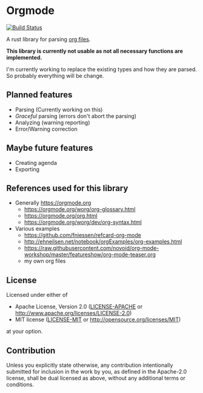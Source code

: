 # Orgmode

[![Build Status](https://travis-ci.org/Lythenas/rust-orgmode.svg?branch=master)](https://travis-ci.org/Lythenas/rust-orgmode)

A rust library for parsing [org files](https://orgmode.org/).

**This library is currently not usable as not all necessary functions are implemented.**

I'm currently working to replace the existing types and how they are parsed. So probably
everything will be change.

## Planned features

- Parsing (Currently working on this)
- *Graceful* parsing (errors don't abort the parsing)
- Analyzing (warning reporting)
- Error/Warning correction

## Maybe future features

- Creating agenda
- Exporting

## References used for this library

- Generally https://orgmode.org
    - https://orgmode.org/worg/org-glossary.html
    - https://orgmode.org/org.html
    - https://orgmode.org/worg/dev/org-syntax.html
- Various examples
    - https://github.com/fniessen/refcard-org-mode
    - http://ehneilsen.net/notebook/orgExamples/org-examples.html
    - https://raw.githubusercontent.com/novoid/org-mode-workshop/master/featureshow/org-mode-teaser.org
    - my own org files

## License

Licensed under either of

 * Apache License, Version 2.0
   ([LICENSE-APACHE](LICENSE-APACHE) or http://www.apache.org/licenses/LICENSE-2.0)
 * MIT license
   ([LICENSE-MIT](LICENSE-MIT) or http://opensource.org/licenses/MIT)

at your option.

## Contribution

Unless you explicitly state otherwise, any contribution intentionally submitted
for inclusion in the work by you, as defined in the Apache-2.0 license, shall be
dual licensed as above, without any additional terms or conditions.

